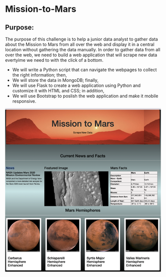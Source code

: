 # Mission-to-Mars
## Purpose:

The purpose of this challenge is to help a junior data analyst to gather data about the Mission to Mars from all over the web and display it in a central location without gathering the data manually. In order to gather data from all over the web, we need to build a web application that will scrape new data evertyime we need to with the click of a bottom.

* We will write a Python script that can navigate the webpages to collect the right information; then,
* We will store the data in MongoDB; finally,
* We will use Flask to create a web application using Python and customize it with HTML and CSS; in addition,
* We will use Bootstrap to poslish the web application and make it mobile responsive.

![WebApp.png](https://github.com/LucyPill/Mission-to-Mars/blob/main/MarsWebApp.png)

